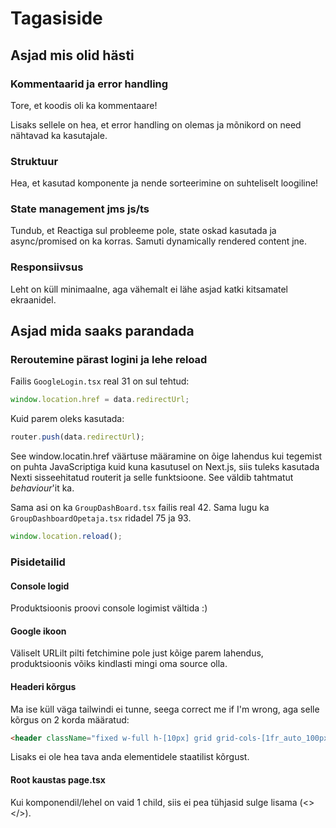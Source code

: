 # Tagasiside
## Asjad mis olid hästi

### Kommentaarid ja error handling
Tore, et koodis oli ka kommentaare!

Lisaks sellele on hea, et error handling on olemas ja mõnikord on need nähtavad ka kasutajale. 

### Struktuur
Hea, et kasutad komponente ja nende sorteerimine on suhteliselt loogiline!

### State management jms js/ts
Tundub, et Reactiga sul probleeme pole, state oskad kasutada ja async/promised on ka korras. Samuti dynamically rendered content jne.

### Responsiivsus
Leht on küll minimaalne, aga vähemalt ei lähe asjad katki kitsamatel ekraanidel.

## Asjad mida saaks parandada

### Reroutemine pärast logini ja lehe reload
Failis `GoogleLogin.tsx` real 31 on sul tehtud:
```js
window.location.href = data.redirectUrl;
```
Kuid parem oleks kasutada:
```js
router.push(data.redirectUrl);
```
See window.locatin.href väärtuse määramine on õige lahendus kui tegemist on puhta JavaScriptiga kuid kuna kasutusel on Next.js, siis tuleks kasutada Nexti sisseehitatud routerit ja selle funktsioone. See väldib tahtmatut _behaviour_'it ka.

Sama asi on ka `GroupDashBoard.tsx` failis real 42. Sama lugu ka `GroupDashboardOpetaja.tsx` ridadel 75 ja 93.
```js
window.location.reload();
```

### Pisidetailid
#### Console logid
Produktsioonis proovi console logimist vältida :)

#### Google ikoon
Väliselt URLilt pilti fetchimine pole just kõige parem lahendus, produktsioonis võiks kindlasti mingi oma source olla.

#### Headeri kõrgus
Ma ise küll väga tailwindi ei tunne, seega correct me if I'm wrong, aga selle kõrgus on 2 korda määratud: 
```html
<header className="fixed w-full h-[10px] grid grid-cols-[1fr_auto_100px] gap-10 h-15 p-4">
```
Lisaks ei ole hea tava anda elementidele staatilist kõrgust.

#### Root kaustas page.tsx
Kui komponendil/lehel on vaid 1 child, siis ei pea tühjasid sulge lisama (<></>).
